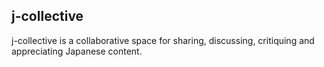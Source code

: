 ## j-collective

j-collective is a collaborative space for sharing, discussing, critiquing and appreciating Japanese content.

